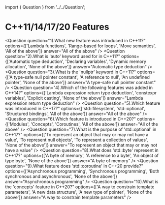 import { Question } from '../../Question';

# C++11/14/17/20 Features

<Question
  question="1).What new feature was introduced in C++11?"
  options={['Lambda functions', 'Range-based for loops', 'Move semantics', 'All of the above']}
  answer="All of the above"
/>
<Question
  question="2).What is 'auto' keyword used for in C++11?"
  options={['Automatic type deduction', 'Declaring variables', 'Dynamic memory allocation', 'None of the above']}
  answer="Automatic type deduction"
/>
<Question
  question="3).What is the 'nullptr' keyword in C++11?"
  options={['A type-safe null pointer constant', 'A reference to null', 'An undefined pointer', 'None of the above']}
  answer="A type-safe null pointer constant"
/>
<Question
  question="4).Which of the following features was added in C++14?"
  options={['Lambda expression return type deduction', 'constexpr variables', 'Explicit casting', 'None of the above']}
  answer="Lambda expression return type deduction"
/>
<Question
  question="5).Which feature was introduced in C++17?"
  options={['std::filesystem', 'std::optional', 'Structured bindings', 'All of the above']}
  answer="All of the above"
/>
<Question
  question="6).Which feature is introduced in C++20?"
  options={['Modules', 'Concepts', 'Coroutines', 'All of the above']}
  answer="All of the above"
/>
<Question
  question="7).What is the purpose of 'std::optional' in C++17?"
  options={['To represent an object that may or may not have a value', 'To represent null objects', 'To represent a collection of values', 'None of the above']}
  answer="To represent an object that may or may not have a value"
/>
<Question
  question="8).What does 'std::byte' represent in C++17?"
  options={['A byte of memory', 'A reference to a byte', 'An object of type byte', 'None of the above']}
  answer="A byte of memory"
/>
<Question
  question="9).What feature does 'std::coroutine' in C++20 provide?"
  options={['Asynchronous programming', 'Synchronous programming', 'Both synchronous and asynchronous', 'None of the above']}
  answer="Asynchronous programming"
/>
<Question
  question="10).What is the 'concepts' feature in C++20?"
  options={['A way to constrain template parameters', 'A new data structure', 'A new type of pointer', 'None of the above']}
  answer="A way to constrain template parameters"
/>
